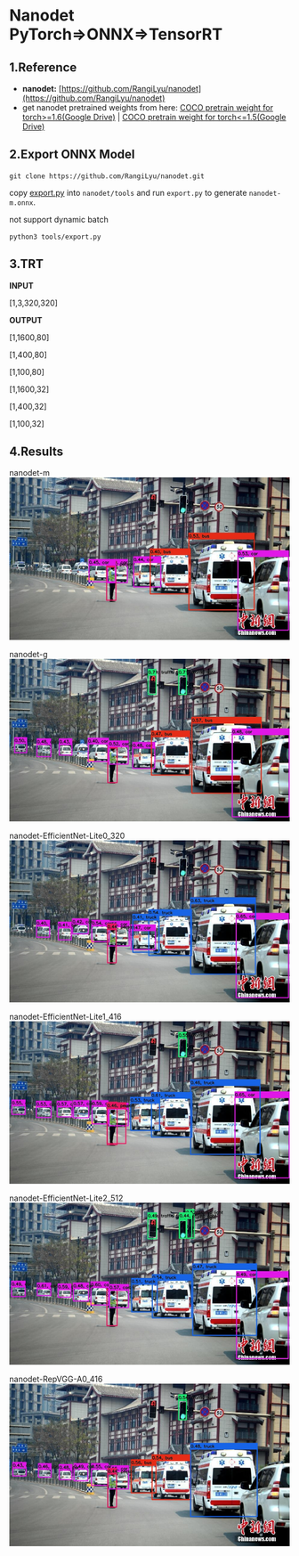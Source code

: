 # Nanodet PyTorch=>ONNX=>TensorRT

## 1.Reference
- **nanodet:** [https://github.com/RangiLyu/nanodet](https://github.com/RangiLyu/nanodet)
- get nanodet pretrained weights from here: [COCO pretrain weight for torch>=1.6(Google Drive)](https://drive.google.com/file/d/1EhMqGozKfqEfw8y9ftbi1jhYu86XoW62/view?usp=sharing) | [COCO pretrain weight for torch<=1.5(Google Drive)](https://drive.google.com/file/d/10h-0qLMCgYvWQvKULqbkLvmirFR-w9NN/view?usp=sharing)

## 2.Export ONNX Model
```
git clone https://github.com/RangiLyu/nanodet.git
```
copy [export.py](export.py) into `nanodet/tools` and run `export.py` to generate `nanodet-m.onnx`.

not support dynamic batch

```
python3 tools/export.py
```

## 3.TRT

**INPUT**

[1,3,320,320]

**OUTPUT**

[1,1600,80]

[1,400,80]

[1,100,80]

[1,1600,32]

[1,400,32]

[1,100,32]

## 4.Results

nanodet-m![](nanodet-m.jpg)

nanodet-g![](nanodet-g.jpg)

nanodet-EfficientNet-Lite0_320![](nanodet-EfficientNet-Lite0_320.jpg)

nanodet-EfficientNet-Lite1_416![](nanodet-EfficientNet-Lite1_416.jpg)

nanodet-EfficientNet-Lite2_512![](nanodet-EfficientNet-Lite2_512.jpg)

nanodet-RepVGG-A0_416![](nanodet-RepVGG-A0_416.jpg)
